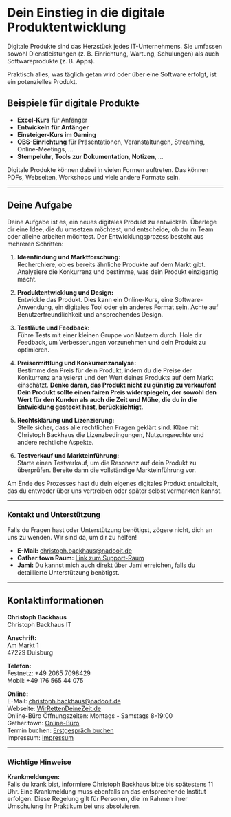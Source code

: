 # Dein Einstieg in die digitale Produktentwicklung
Digitale Produkte sind das Herzstück jedes IT-Unternehmens. Sie umfassen sowohl Dienstleistungen (z. B. Einrichtung, Wartung, Schulungen) als auch Softwareprodukte (z. B. Apps).

Praktisch alles, was täglich getan wird oder über eine Software erfolgt, ist ein potenzielles Produkt.

## Beispiele für digitale Produkte

- **Excel-Kurs** für Anfänger
- **Entwickeln für Anfänger**
- **Einsteiger-Kurs im Gaming**
- **OBS-Einrichtung** für Präsentationen, Veranstaltungen, Streaming, Online-Meetings, ...
- **Stempeluhr**, **Tools zur Dokumentation**, **Notizen**, ...

Digitale Produkte können dabei in vielen Formen auftreten. Das können PDFs, Webseiten, Workshops und viele andere Formate sein.

---

## Deine Aufgabe

Deine Aufgabe ist es, ein neues digitales Produkt zu entwickeln. Überlege dir eine Idee, die du umsetzen möchtest, und entscheide, ob du im Team oder alleine arbeiten möchtest. Der Entwicklungsprozess besteht aus mehreren Schritten:

1. **Ideenfindung und Marktforschung:**  
   Recherchiere, ob es bereits ähnliche Produkte auf dem Markt gibt. Analysiere die Konkurrenz und bestimme, was dein Produkt einzigartig macht.

2. **Produktentwicklung und Design:**  
   Entwickle das Produkt. Dies kann ein Online-Kurs, eine Software-Anwendung, ein digitales Tool oder ein anderes Format sein. Achte auf Benutzerfreundlichkeit und ansprechendes Design.

3. **Testläufe und Feedback:**  
   Führe Tests mit einer kleinen Gruppe von Nutzern durch. Hole dir Feedback, um Verbesserungen vorzunehmen und dein Produkt zu optimieren.

4. **Preisermittlung und Konkurrenzanalyse:**  
   Bestimme den Preis für dein Produkt, indem du die Preise der Konkurrenz analysierst und den Wert deines Produkts auf dem Markt einschätzt. **Denke daran, das Produkt nicht zu günstig zu verkaufen! Dein Produkt sollte einen fairen Preis widerspiegeln, der sowohl den Wert für den Kunden als auch die Zeit und Mühe, die du in die Entwicklung gesteckt hast, berücksichtigt.**

5. **Rechtsklärung und Lizenzierung:**  
   Stelle sicher, dass alle rechtlichen Fragen geklärt sind. Kläre mit Christoph Backhaus die Lizenzbedingungen, Nutzungsrechte und andere rechtliche Aspekte.

6. **Testverkauf und Markteinführung:**  
   Starte einen Testverkauf, um die Resonanz auf dein Produkt zu überprüfen. Bereite dann die vollständige Markteinführung vor.

Am Ende des Prozesses hast du dein eigenes digitales Produkt entwickelt, das du entweder über uns vertreiben oder später selbst vermarkten kannst.

---

### Kontakt und Unterstützung

Falls du Fragen hast oder Unterstützung benötigst, zögere nicht, dich an uns zu wenden. Wir sind da, um dir zu helfen!

- **E-Mail:** <christoph.backhaus@nadooit.de>
- **Gather.town Raum:** [Link zum Support-Raum](#)
- **Jami:** Du kannst mich auch direkt über Jami erreichen, falls du detaillierte Unterstützung benötigst.

---

## Kontaktinformationen

**Christoph Backhaus**  
Christoph Backhaus IT  

**Anschrift:**  
Am Markt 1  
47229 Duisburg  

**Telefon:**  
Festnetz: +49 2065 7098429  
Mobil: +49 176 565 44 075  

**Online:**  
E-Mail: <christoph.backhaus@nadooit.de>  
Webseite: [WirRettenDeineZeit.de](WirRettenDeineZeit.de)  
Online-Büro Öffnungszeiten: Montags - Samstags 8-19:00  
Gather.town: [Online-Büro](https://app.gather.town/invite?token=H-mQ4DRHQCqZvoQ8AYpH)  
Termin buchen: [Erstgespräch buchen](https://my.meetergo.com/christop.backhaus.it/erstgesprach)  
Impressum: [Impressum](https://wirrettendeinezeit.de/impressum)

---

### Wichtige Hinweise

**Krankmeldungen:**  
Falls du krank bist, informiere Christoph Backhaus bitte bis spätestens 11 Uhr. Eine Krankmeldung muss ebenfalls an das entsprechende Institut erfolgen. Diese Regelung gilt für Personen, die im Rahmen ihrer Umschulung ihr Praktikum bei uns absolvieren.